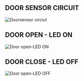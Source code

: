 ## DOOR SENSOR CIRCUIT

![Doorsensor circiut](https://user-images.githubusercontent.com/101352498/164416085-0780e9d2-b80d-43da-a8d2-f5a7210a6d66.png)

## DOOR OPEN - LED ON

![Door open-LED ON](https://user-images.githubusercontent.com/101352498/164416289-32b33b43-d758-43f9-86e0-cde4160ca650.png)

## DOOR CLOSE - LED OFF

![Door open-LED OFF](https://user-images.githubusercontent.com/101352498/164416410-24e8d049-f717-481d-88d8-1e55b9c205e0.png)





